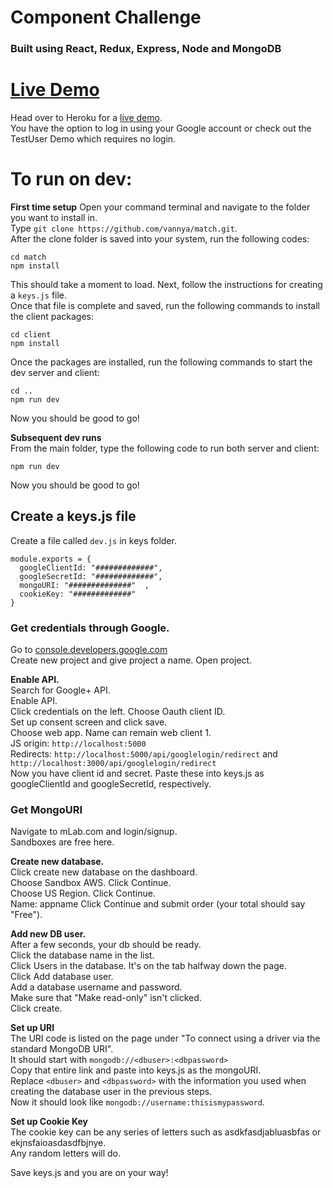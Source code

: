 # Component Challenge

### Built using React, Redux, Express, Node and MongoDB

# [Live Demo](https://match-three-component.herokuapp.com/)  

Head over to Heroku for a [live demo](https://match-three-component.herokuapp.com/).  
You have the option to log in using your Google account or check out the TestUser Demo which requires no login.  

# To run on dev: 

**First time setup**
Open your command terminal and navigate to the folder you want to install in.  
Type ```git clone https://github.com/vannya/match.git```.  
After the clone folder is saved into your system, run the following codes:  

```cd match```  
```npm install```

This should take a moment to load. Next, follow the instructions for creating a `keys.js` file.  
Once that file is complete and saved, run the following commands to install the client packages:

```cd client```    
```npm install```  

Once the packages are installed, run the following commands to start the dev server and client:  

```cd ..```  
```npm run dev```  

Now you should be good to go!  

**Subsequent dev runs**  
From the main folder, type the following code to run both server and client:

```npm run dev```

Now you should be good to go!  


## Create a keys.js file  
Create a file called `dev.js` in keys folder.

```
module.exports = {  
  googleClientId: "#############",  
  googleSecretId: "#############",  
  mongoURI: "##############"  ,
  cookieKey: "#############"
}
```

### Get credentials through Google.   
Go to [console.developers.google.com](https://console.developers.google.com/apis)  
Create new project and give project a name.
Open project.

**Enable API.**  
Search for Google+ API.  
Enable API.  
Click credentials on the left.  Choose Oauth client ID.  
Set up consent screen and click save.  
Choose web app. Name can remain web client 1.  
JS origin: `http://localhost:5000`  
Redirects: `http://localhost:5000/api/googlelogin/redirect` and `http://localhost:3000/api/googlelogin/redirect`  
Now you have client id and secret. Paste these into keys.js as googleClientId and googleSecretId, respectively.  

### Get MongoURI  
Navigate to mLab.com and login/signup.    
Sandboxes are free here.  

**Create new database.**  
Click create new database on the dashboard.  
Choose Sandbox AWS. Click Continue.  
Choose US Region. Click Continue.  
Name: appname  Click Continue and submit order (your total should say "Free").  

**Add new DB user.**  
After a few seconds, your db should be ready.  
Click the database name in the list.  
Click Users in the database.  It's on the tab halfway down the page.  
Click Add database user.  
Add a database username and password.  
Make sure that "Make read-only" isn't clicked.  
Click create.  

**Set up URI**  
The URI code is listed on the page under "To connect using a driver via the standard MongoDB URI".  
It should start with `mongodb://<dbuser>:<dbpassword>`  
Copy that entire link and paste into keys.js as the mongoURI.   
Replace `<dbuser>` and `<dbpassword>` with the information you used when creating the database user in the previous steps.  
Now it should look like `mongodb://username:thisismypassword`.  

**Set up Cookie Key**  
The cookie key can be any series of letters such as asdkfasdjabluasbfas or ekjnsfaioasdasdfbjnye.  
Any random letters will do.  

Save keys.js and you are on your way!  
